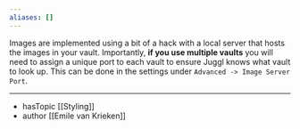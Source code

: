 ```yaml
---
aliases: []
---
```


Images are implemented using a bit of a hack with a local server that hosts the images in your vault. Importantly, **if you use multiple vaults** you will need to assign a unique port to each vault to ensure Juggl knows what vault to look up.
This can be done in the settings under `Advanced -> Image Server Port`.

--- 
- hasTopic [[Styling]]
- author [[Emile van Krieken]]
